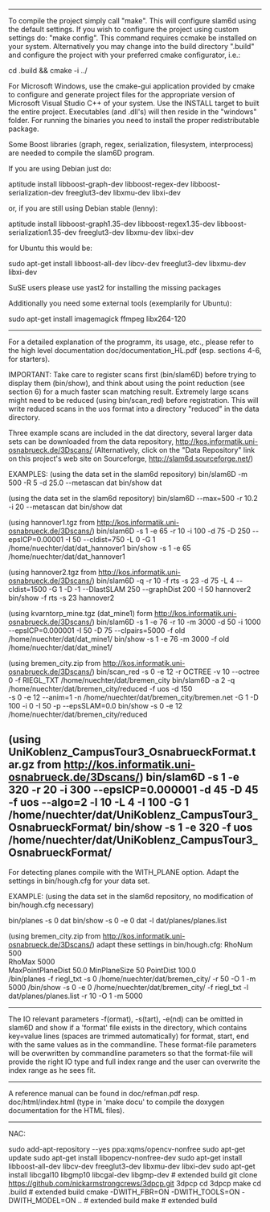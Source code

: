 -------------------------------------------------------------------

To compile the project simply call "make". This will configure slam6d
using the default settings. If you wish to configure the project using
custom settings do: "make config". This command requires ccmake be
installed on your system.  Alternatively you may change into the build
directory ".build" and configure the project with your preferred cmake
configurator, i.e.:

cd .build && cmake -i ../

For Microsoft Windows, use the cmake-gui application provided by cmake
to configure and generate project files for the appropriate version of
Microsoft Visual Studio C++ of your system. Use the INSTALL target to
built the entire project.  Executables (and .dll's) will then reside
in the "windows" folder. For running the binaries you need to install
the proper redistributable package.

Some Boost libraries (graph, regex, serialization, filesystem,
interprocess) are needed to compile the slam6D program.

If you are using Debian just do:

  aptitude install libboost-graph-dev libboost-regex-dev libboost-serialization-dev freeglut3-dev libxmu-dev libxi-dev

or, if you are still using Debian stable (lenny):

  aptitude install libboost-graph1.35-dev libboost-regex1.35-dev libboost-serialization1.35-dev freeglut3-dev libxmu-dev libxi-dev

for Ubuntu this would be:

  sudo apt-get install libboost-all-dev libcv-dev freeglut3-dev libxmu-dev libxi-dev

SuSE users please use yast2 for installing the missing packages

Additionally you need some external tools (exemplarily for Ubuntu):

  sudo apt-get install imagemagick ffmpeg libx264-120

-------------------------------------------------------------------

For a detailed explanation of the programm, its usage, etc., please
refer to the high level documentation doc/documentation_HL.pdf
(esp. sections 4-6, for starters).

IMPORTANT:
Take care to register scans first (bin/slam6D) before trying to
display them (bin/show), and think about using the point reduction
(see section 6) for a much faster scan matching result. Extremely
large scans might need to be reduced (using bin/scan_red) before
registration. This will write reduced scans in the uos format into a
directory "reduced" in the data directory.

Three example scans are included in the dat directory, several
larger data sets can be downloaded from the data repository,
http://kos.informatik.uni-osnabrueck.de/3Dscans/
(Alternatively, click on the "Data Repository" link on this project's
web site on Sourceforge, http://slam6d.sourceforge.net/)

EXAMPLES:
(using the data set in the slam6d repository)
bin/slam6D -m 500 -R 5 -d 25.0 --metascan dat
bin/show dat

(using the data set in the slam6d repository)
bin/slam6D --max=500 -r 10.2 -i 20 --metascan dat
bin/show dat

(using hannover1.tgz from http://kos.informatik.uni-osnabrueck.de/3Dscans/)
bin/slam6D -s 1 -e 65 -r 10 -i 100 -d 75 -D 250 --epsICP=0.00001 
           -I 50 --cldist=750 -L 0 -G 1 /home/nuechter/dat/dat_hannover1
bin/show -s 1 -e 65 /home/nuechter/dat/dat_hannover1

(using hannover2.tgz from http://kos.informatik.uni-osnabrueck.de/3Dscans/)
bin/slam6D -q -r 10 -f rts -s 23 -d 75 -L 4 --cldist=1500 -G 1 -D -1
           --DlastSLAM 250 --graphDist 200 -I 50 hannover2
bin/show -f rts -s 23 hannover2

(using kvarntorp_mine.tgz (dat_mine1) form http://kos.informatik.uni-osnabrueck.de/3Dscans/)
bin/slam6D -s 1 -e 76 -r 10 -m 3000 -d 50 -i 1000 --epsICP=0.000001 
           -I 50 -D 75 --clpairs=5000 -f old /home/nuechter/dat/dat_mine1/
bin/show -s 1 -e 76 -m 3000 -f old /home/nuechter/dat/dat_mine1/

(using bremen_city.zip from http://kos.informatik.uni-osnabrueck.de/3Dscans/)
bin/scan_red -s 0 -e 12 -r OCTREE -v 10 --octree 0 -f RIEGL_TXT /home/nuechter/dat/bremen_city
bin/slam6D -a 2 -q /home/nuechter/dat/bremen_city/reduced -f uos -d 150  
            -s 0 -e 12 --anim=1 -n /home/nuechter/dat/bremen_city/bremen.net
		  -G 1 -D 100 -i 0 -I 50 -p --epsSLAM=0.0 
bin/show -s 0 -e 12 /home/nuechter/dat/bremen_city/reduced

(using UniKoblenz_CampusTour3_OsnabrueckFormat.tar.gz from
http://kos.informatik.uni-osnabrueck.de/3Dscans/)
bin/slam6D -s 1 -e 320 -r 20 -i 300 --epsICP=0.000001 -d 45 -D 45
           -f uos --algo=2 -l 10 -L 4 -I 100 -G 1
            /home/nuechter/dat/UniKoblenz_CampusTour3_OsnabrueckFormat/
bin/show -s 1 -e 320 -f uos /home/nuechter/dat/UniKoblenz_CampusTour3_OsnabrueckFormat/		  
-------------------------------------------------------------------

For detecting planes compile with the WITH_PLANE option.
Adapt the settings in bin/hough.cfg for your data set.

EXAMPLE: (using the data set in the slam6d repository, no modification
of bin/hough.cfg necessary)

bin/planes -s 0 dat
bin/show -s 0 -e 0 dat -l dat/planes/planes.list

(using bremen_city.zip from http://kos.informatik.uni-osnabrueck.de/3Dscans/)
adapt these settings in bin/hough.cfg:
RhoNum              500          
RhoMax              5000  
MaxPointPlaneDist   50.0 
MinPlaneSize        50
PointDist           100.0  
/bin/planes -f riegl_txt -s 0 /home/nuechter/dat/bremen_city/ -r 50 -O 1 -m 5000
/bin/show -s 0 -e 0 /home/nuechter/dat/bremen_city/ -f riegl_txt -l dat/planes/planes.list -r 10 -O 1 -m 5000

-------------------------------------------------------------------
The IO relevant parameters -f(ormat), -s(tart), -e(nd) can be omitted
in slam6D and show if a 'format' file exists in the directory, which
contains key=value lines (spaces are trimmed automatically) for
format, start, end with the same values as in the commandline. These
format-file parameters will be overwritten by commandline parameters
so that the format-file will provide the right IO type and full index
range and the user can overwrite the index range as he sees fit.

-------------------------------------------------------------------
A reference manual can be found in doc/refman.pdf resp.
doc/html/index.html (type in 'make docu' to compile the doxygen
documentation for the HTML files).


--------------------------------
NAC:

sudo add-apt-repository --yes ppa:xqms/opencv-nonfree
sudo apt-get update
sudo apt-get install libopencv-nonfree-dev
sudo apt-get install libboost-all-dev libcv-dev freeglut3-dev libxmu-dev libxi-dev
sudo apt-get install libcgal10 libgmp10 libcgal-dev libgmp-dev # extended build
git clone https://github.com/nickarmstrongcrews/3dpcp.git 3dpcp
cd 3dpcp
make
cd .build # extended build
cmake -DWITH_FBR=ON -DWITH_TOOLS=ON -DWITH_MODEL=ON .. # extended build
make # extended build
